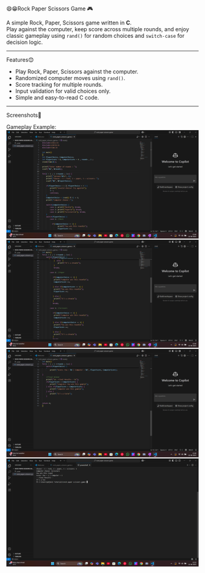 😄😁Rock Paper Scissors Game 🎮

A simple Rock, Paper, Scissors game written in **C**.  
Play against the computer, keep score across multiple rounds, and enjoy classic gameplay using `rand()` for random choices and `switch-case` for decision logic.

---

Features😊
- Play Rock, Paper, Scissors against the computer.
- Randomized computer moves using `rand()`.
- Score tracking for multiple rounds.
- Input validation for valid choices only.
- Simple and easy-to-read C code.

---

Screenshots📸

 Gameplay Example:
![Game Screenshot](https://github.com/Sundaram790/rock-paper-scissors-c/blob/main/Screenshot%20001.png?raw=true)
![Game Screenshot](https://github.com/Sundaram790/rock-paper-scissors-c/blob/main/Screenshot%20002.png?raw=true)
![Game Screenshot](https://github.com/Sundaram790/rock-paper-scissors-c/blob/main/Screenshot%20003.png?raw=true)
![Game Screenshot](https://github.com/Sundaram790/rock-paper-scissors-c/blob/main/Screenshot%20004.png?raw=true)
